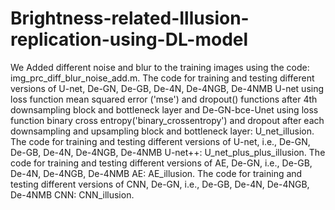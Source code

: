 # Brightness-related-Illusion-replication-using-DL-model
We Added different noise and blur to the training images using the code: img_prc_diff_blur_noise_add.m.
The code for training and testing different versions of U-net, De-GN, De-GB, De-4N, De-4NGB, De-4NMB U-net using loss function mean squared error ('mse') and dropout() functions after 4th downsampling block and bottleneck layer and De-GN-bce-Unet using loss function binary cross entropy('binary_crossentropy') and dropout after each downsampling and upsampling block and bottleneck layer: U_net_illusion.
The code for training and testing different versions of U-net, i.e., De-GN, De-GB, De-4N, De-4NGB, De-4NMB U-net++: U_net_plus_plus_illusion.
The code for training and testing different versions of AE, De-GN, i.e., De-GB, De-4N, De-4NGB, De-4NMB AE: AE_illusion.
The code for training and testing different versions of CNN, De-GN, i.e., De-GB, De-4N, De-4NGB, De-4NMB CNN: CNN_illusion.
